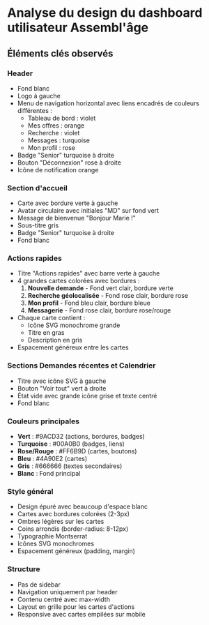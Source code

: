 # Analyse du design du dashboard utilisateur Assembl'âge

## Éléments clés observés

### Header
- Fond blanc
- Logo à gauche
- Menu de navigation horizontal avec liens encadrés de couleurs différentes :
  - Tableau de bord : violet
  - Mes offres : orange
  - Recherche : violet
  - Messages : turquoise
  - Mon profil : rose
- Badge "Senior" turquoise à droite
- Bouton "Déconnexion" rose à droite
- Icône de notification orange

### Section d'accueil
- Carte avec bordure verte à gauche
- Avatar circulaire avec initiales "MD" sur fond vert
- Message de bienvenue "Bonjour Marie !"
- Sous-titre gris
- Badge "Senior" turquoise à droite
- Fond blanc

### Actions rapides
- Titre "Actions rapides" avec barre verte à gauche
- 4 grandes cartes colorées avec bordures :
  1. **Nouvelle demande** - Fond vert clair, bordure verte
  2. **Recherche géolocalisée** - Fond rose clair, bordure rose
  3. **Mon profil** - Fond bleu clair, bordure bleue
  4. **Messagerie** - Fond rose clair, bordure rose/rouge
- Chaque carte contient :
  - Icône SVG monochrome grande
  - Titre en gras
  - Description en gris
- Espacement généreux entre les cartes

### Sections Demandes récentes et Calendrier
- Titre avec icône SVG à gauche
- Bouton "Voir tout" vert à droite
- État vide avec grande icône grise et texte centré
- Fond blanc

### Couleurs principales
- **Vert** : #9ACD32 (actions, bordures, badges)
- **Turquoise** : #00A0B0 (badges, liens)
- **Rose/Rouge** : #FF6B9D (cartes, boutons)
- **Bleu** : #4A90E2 (cartes)
- **Gris** : #666666 (textes secondaires)
- **Blanc** : Fond principal

### Style général
- Design épuré avec beaucoup d'espace blanc
- Cartes avec bordures colorées (2-3px)
- Ombres légères sur les cartes
- Coins arrondis (border-radius: 8-12px)
- Typographie Montserrat
- Icônes SVG monochromes
- Espacement généreux (padding, margin)

### Structure
- Pas de sidebar
- Navigation uniquement par header
- Contenu centré avec max-width
- Layout en grille pour les cartes d'actions
- Responsive avec cartes empilées sur mobile
